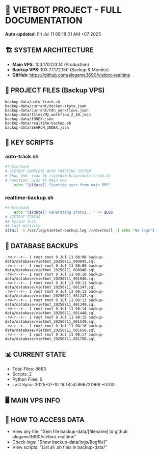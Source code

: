 # 🤖 VIETBOT PROJECT - FULL DOCUMENTATION
**Auto-updated**: Fri Jul 11 08:18:01 AM +07 2025

## 🏗️ SYSTEM ARCHITECTURE
- **Main VPS**: 103.170.123.14 (Production)
- **Backup VPS**: 103.77.172.150 (Backup & Monitor)
- **GitHub**: https://github.com/alogame3690/vietbot-realtime

## 📁 PROJECT FILES (Backup VPS)
```
backup-data/auto-track.sh
backup-data/current/docker-state.json
backup-data/current/n8n_workflows.json
backup-data/files/My_workflow_2_10.json
backup-data/INDEX.json
backup-data/realtime-backup.sh
backup-data/SEARCH_INDEX.json
```

## 🔧 KEY SCRIPTS
### auto-track.sh
```bash
#!/bin/bash
# VIETBOT COMPLETE AUTO TRACKING SYSTEM
# Thay thế toàn bộ /vietbot-brain/auto-track.sh
# Function: Sync từ Main VPS
    echo "[$(date)] Starting sync from main VPS"
```
### realtime-backup.sh
```bash
#!/bin/bash
    echo "[$(date)] Generating status..." >> $LOG
# VIETBOT STATUS
## System Info
## Last Activity
$(tail -5 /var/log/vietbot-backup.log 2>/dev/null || echo "No logs")
```

## 💾 DATABASE BACKUPS
```
-rw-r--r-- 1 root root 0 Jul 11 08:08 backup-data/database/vietbot_20250711_080845.sql
-rw-r--r-- 1 root root 0 Jul 11 08:09 backup-data/database/vietbot_20250711_080946.sql
-rw-r--r-- 1 root root 0 Jul 11 08:10 backup-data/database/vietbot_20250711_081046.sql
-rw-r--r-- 1 root root 0 Jul 11 08:11 backup-data/database/vietbot_20250711_081147.sql
-rw-r--r-- 1 root root 0 Jul 11 08:12 backup-data/database/vietbot_20250711_081247.sql
-rw-r--r-- 1 root root 0 Jul 11 08:13 backup-data/database/vietbot_20250711_081348.sql
-rw-r--r-- 1 root root 0 Jul 11 08:14 backup-data/database/vietbot_20250711_081448.sql
-rw-r--r-- 1 root root 0 Jul 11 08:15 backup-data/database/vietbot_20250711_081549.sql
-rw-r--r-- 1 root root 0 Jul 11 08:16 backup-data/database/vietbot_20250711_081650.sql
-rw-r--r-- 1 root root 0 Jul 11 08:17 backup-data/database/vietbot_20250711_081750.sql
```

## 📊 CURRENT STATE
- Total Files: 8663
- Scripts: 2
- Python Files: 0
- Last Sync: 2025-07-10 16:18:50.896721968 +0700

## 🖥️ MAIN VPS INFO


## 🚨 HOW TO ACCESS DATA
- View any file: "Xem file backup-data/[filename] từ github alogame3690/vietbot-realtime"
- Check logs: "Show backup-data/logs/[logfile]"
- View scripts: "List all .sh files in backup-data/"
